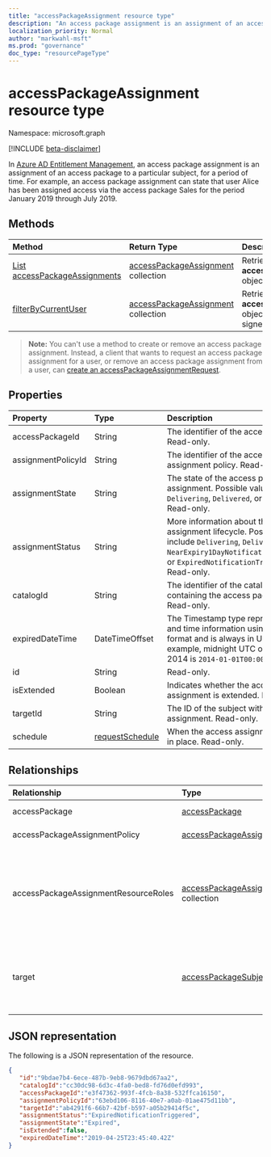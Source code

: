 ```yaml
---
title: "accessPackageAssignment resource type"
description: "An access package assignment is an assignment of an access package to a particular subject, for a period of time."
localization_priority: Normal
author: "markwahl-msft"
ms.prod: "governance"
doc_type: "resourcePageType"
---
```


# accessPackageAssignment resource type

Namespace: microsoft.graph

[!INCLUDE [beta-disclaimer](../../includes/beta-disclaimer.md)]

In [Azure AD Entitlement Management](entitlementmanagement-root.md), an access package assignment is an assignment of an access package to a particular subject, for a period of time.  For example, an access package assignment can state that user Alice has been assigned access via the access package Sales for the period January 2019 through July 2019.

## Methods

| Method       | Return Type | Description |
|:-------------|:------------|:------------|
| [List accessPackageAssignments](../api/accesspackageassignment-list.md) | [accessPackageAssignment](accesspackageassignment.md) collection | Retrieve a list of **accessPackageAssignment** objects. |
|[filterByCurrentUser](../api/accesspackageassignment-filterbycurrentuser.md)|[accessPackageAssignment](../resources/accesspackageassignment.md) collection|Retrieve the list of **accessPackageAssignment** objects filtered on the signed-in user.|

>**Note:** You can't use a method to create or remove an access package assignment. Instead, a client that wants to request an access package assignment for a user, or remove an access package assignment from a user, can [create an accessPackageAssignmentRequest](../api/accesspackageassignmentrequest-post.md).

## Properties

| Property     | Type        | Description |
|:-------------|:------------|:------------|
|accessPackageId|String|The identifier of the access package. Read-only.|
|assignmentPolicyId|String|The identifier of the access package assignment policy. Read-only.|
|assignmentState|String|The state of the access package assignment. Possible values are `Delivering`, `Delivered`, or `Expired`. Read-only.|
|assignmentStatus|String|More information about the assignment lifecycle.  Possible values include `Delivering`, `Delivered`, `NearExpiry1DayNotificationTriggered`, or `ExpiredNotificationTriggered`.  Read-only.|
|catalogId|String|The identifier of the catalog containing the access package. Read-only.|
|expiredDateTime|DateTimeOffset|The Timestamp type represents date and time information using ISO 8601 format and is always in UTC time. For example, midnight UTC on Jan 1, 2014 is `2014-01-01T00:00:00Z`|
|id|String| Read-only.|
|isExtended|Boolean|Indicates whether the access package assignment is extended. Read-only.|
|targetId|String| The ID of the subject with the assignment. Read-only.|
|schedule|[requestSchedule](requestschedule.md)| When the access assignment is to be in place. Read-only.|

## Relationships

| Relationship | Type        | Description |
|:-------------|:------------|:------------|
|accessPackage|[accessPackage](accesspackage.md)| Read-only. Nullable.|
|accessPackageAssignmentPolicy|[accessPackageAssignmentPolicy](accesspackageassignmentpolicy.md)| Read-only. Nullable.|
|accessPackageAssignmentResourceRoles|[accessPackageAssignmentResourceRole](accesspackageassignmentresourcerole.md) collection| The resource roles delivered to the target user for this assignment. Read-only. Nullable.|
|target|[accessPackageSubject](accesspackagesubject.md)| The subject of the access package assignment. Read-only. Nullable.|

## JSON representation

The following is a JSON representation of the resource.

<!-- {
  "blockType": "resource",
  "optionalProperties": [

  ],
  "@odata.type": "microsoft.graph.accessPackageAssignment",
  "keyProperty": "id"
}-->

```json
{
   "id":"9bdae7b4-6ece-487b-9eb8-9679dbd67aa2",
   "catalogId":"cc30dc98-6d3c-4fa0-bed8-fd76d0efd993",
   "accessPackageId":"e3f47362-993f-4fcb-8a38-532ffca16150",
   "assignmentPolicyId":"63ebd106-8116-40e7-a0ab-01ae475d11bb",
   "targetId":"ab4291f6-66b7-42bf-b597-a05b29414f5c",
   "assignmentStatus":"ExpiredNotificationTriggered",
   "assignmentState":"Expired",
   "isExtended":false,
   "expiredDateTime":"2019-04-25T23:45:40.42Z"
}
```

<!-- uuid: 16cd6b66-4b1a-43a1-adaf-3a886856ed98
2019-02-04 14:57:30 UTC -->
<!-- {
  "type": "#page.annotation",
  "description": "accessPackageAssignment resource",
  "keywords": "",
  "section": "documentation",
  "tocPath": ""
}-->


